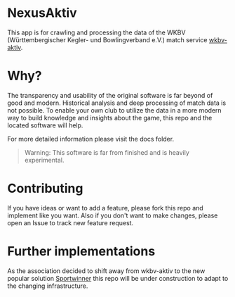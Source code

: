# NexusAktiv
This app is for crawling and processing the data of the WKBV (Württembergischer Kegler- und Bowlingverband e.V.) match service [wkbv-aktiv](https://www.wkbv-aktiv.de/).

# Why?
The transparency and usability of the original software is far beyond of good and modern. Historical analysis and deep processing of match data is not possible.
To enable your own club to utilize the data in a more modern way to build knowledge and insights about the game, this repo and the located software will help.

For more detailed information please visit the docs folder.

> Warning: This software is far from finished and is heavily experimental.

# Contributing
If you have ideas or want to add a feature, please fork this repo and implement like you want. Also if you don't want to make changes, please open an Issue to track new feature request.

# Further implementations
As the association decided to shift away from wkbv-aktiv to the new popular solution [Sportwinner](https://www.sportwinner.de/) this repo will be under construction to adapt to the changing infrastructure.
